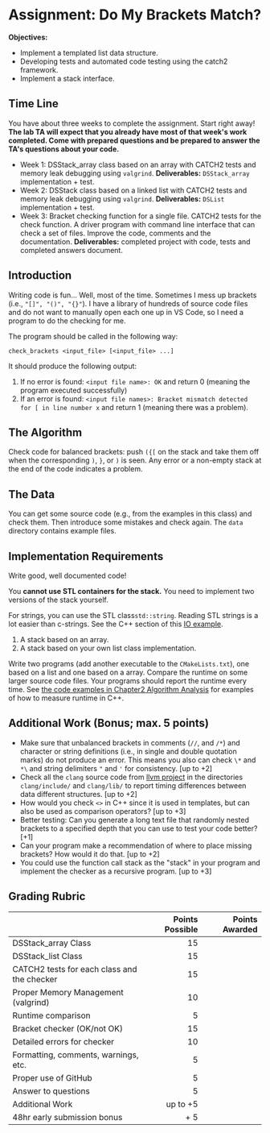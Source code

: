 # Assignment: Do My Brackets Match?

**Objectives:**

* Implement a templated list data structure.
* Developing tests and automated code testing using the catch2 framework.
* Implement a stack interface.


## Time Line 
You have about three weeks to complete the assignment. Start right away! **The lab TA will expect that you already have most of that week's work completed. Come with prepared questions and
be prepared to answer the TA's questions about your code.**

* Week 1: DSStack_array class based on an array with CATCH2 tests and memory leak debugging using `valgrind`. **Deliverables:** `DSStack_array` implementation + test. 
* Week 2: DSStack class based on a linked list with CATCH2 tests and memory leak debugging using `valgrind`. **Deliverables:** `DSList` implementation + test.
* Week 3: Bracket checking function for a single file. CATCH2 tests for the check function. A driver program with command line interface that can check a set of files. Improve the code, comments and the documentation. **Deliverables:** completed project with code, tests and completed answers document.


## Introduction
Writing code is fun... Well, most of the time. Sometimes I mess up
brackets (i.e., `"[]", "()", "{}"`). 
I have a library of hundreds of
source code files and do not want to manually open each one up in VS Code,
so I need a program to do the checking for me.

The program should be called in the following way:

```
check_brackets <input_file> [<input_file> ...]
```

It should produce the following output:

1. If no error is found: `<input file name>: OK` and return 0 (meaning the program executed successfully)
2. If an error is found: `<input file names>: Bracket mismatch detected for [ in line number x` and return 1 (meaning there was a problem).

## The Algorithm
Check code for balanced brackets: push `({[` on the stack and take them off when the corresponding `)`, `}`, or `)` is seen. Any error or a non-empty stack at the end of the code indicates a problem.

## The Data
 You can get some source code (e.g., from the examples in this class) and check them. Then introduce some mistakes and check again. The `data` directory contains example files.

## Implementation Requirements
Write good, well documented code!

You **cannot use STL containers for the stack.** You need to implement two versions of the stack yourself. 

For strings, you can use the STL class`std::string`. Reading STL strings is a 
lot easier than c-strings. See the C++ section of this [IO example](https://github.com/mhahsler/CS2341/blob/main/Chapter1_Programming/io/). 

1. A stack based on an array.
2. A stack based on your own list class implementation. 

Write two programs (add another executable to the `CMakeLists.txt`), one based on a list and one based on a array. Compare the runtime on some larger source code files. Your programs should report the runtime every time. See [the code examples in Chapter2 Algorithm Analysis](https://github.com/mhahsler/CS2341/tree/main/Chapter2_Algorithm_Analysis) for examples of how to measure runtime in C++.


## Additional Work (Bonus; max. 5 points)
* Make sure that unbalanced brackets in comments (`//`, and `/*`) and character or string definitions (i.e., in single and double quotation marks) do not produce an error. This means you also can check `\*` and `*\` and string delimiters `"` and `'` for consistency. [up to +2]
* Check all the `clang` source code from [llvm project](https://github.com/llvm/llvm-project) in the directories `clang/include/` and `clang/lib/` to report timing differences between data different structures. [up to +2]
* How would you check `<>` in C++ since it is used in templates, 
but can also be used as comparison operators? [up to +3]
* Better testing: Can you generate a long text file that randomly nested brackets to a specified depth that you can use to test your code better? [+1]
* Can your program make a recommendation of where to place missing brackets? How would it do that. [up to  +2]
* You could use the function call stack as the "stack" in your program and implement the checker as a recursive program. [up to +3] 

## Grading Rubric

|                             | Points Possible | Points Awarded |
| :------------------         | --------------: | -------------: |
| DSStack_array Class      | 15              |                |
| DSStack_list Class       | 15              |                |
| CATCH2 tests for each class and the checker    |  15              |                |
| Proper Memory Management (valgrind) | 10      |                |
| Runtime comparison          |  5              |                |
| Bracket checker (OK/not OK) | 15              |                |
| Detailed errors for checker | 10              |                |
| Formatting, comments, warnings, etc.  |  5              |                |
| Proper use of GitHub        |  5              |                |
| Answer to questions         |  5              |                |
| Additional Work             | up to +5       |                |
| 48hr early submission bonus |  + 5      |                |

